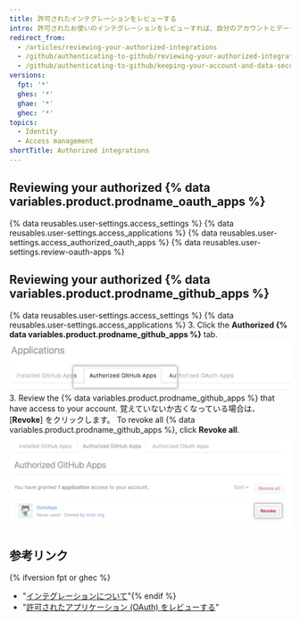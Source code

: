 ```yaml
---
title: 許可されたインテグレーションをレビューする
intro: 許可されたお使いのインテグレーションをレビューすれば、自分のアカウントとデータへのアクセス権がある各インテグレーションのアクセスを監査できます。
redirect_from:
  - /articles/reviewing-your-authorized-integrations
  - /github/authenticating-to-github/reviewing-your-authorized-integrations
  - /github/authenticating-to-github/keeping-your-account-and-data-secure/reviewing-your-authorized-integrations
versions:
  fpt: '*'
  ghes: '*'
  ghae: '*'
  ghec: '*'
topics:
  - Identity
  - Access management
shortTitle: Authorized integrations
---
```


## Reviewing your authorized {% data variables.product.prodname_oauth_apps %}

{% data reusables.user-settings.access_settings %}
{% data reusables.user-settings.access_applications %}
{% data reusables.user-settings.access_authorized_oauth_apps %}
{% data reusables.user-settings.review-oauth-apps %}

## Reviewing your authorized {% data variables.product.prodname_github_apps %}

{% data reusables.user-settings.access_settings %}
{% data reusables.user-settings.access_applications %}
3. Click the **Authorized {% data variables.product.prodname_github_apps %}** tab. ![Authorized {% data variables.product.prodname_github_apps %} tab](/assets/images/help/settings/settings-authorized-github-apps-tab.png)
3. Review the {% data variables.product.prodname_github_apps %} that have access to your account. 覚えていないか古くなっている場合は、[**Revoke**] をクリックします。 To revoke all {% data variables.product.prodname_github_apps %}, click **Revoke all**. ![許可された {% data variables.product.prodname_github_app %} のリスト](/assets/images/help/settings/revoke-github-app.png)

## 参考リンク
{% ifversion fpt or ghec %}
- "[インテグレーションについて](/articles/about-integrations)"{% endif %}
- "[許可されたアプリケーション (OAuth) をレビューする](/articles/reviewing-your-authorized-applications-oauth)"
